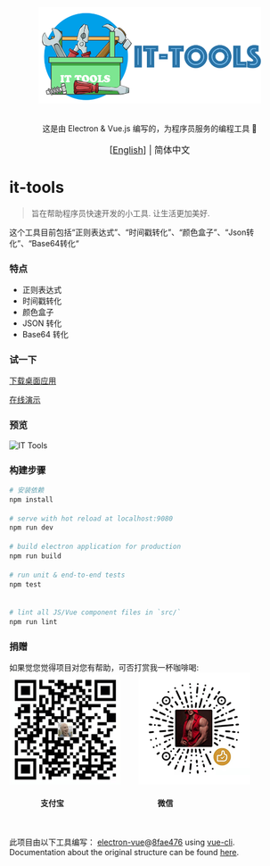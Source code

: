 <div align="center">
<br>
<img width="400" src="/src/renderer/assets/logo.png" alt="electron-vue">
<br>
<br>
</div>

<p align="center" color="#6a737d">
这是由 Electron & Vue.js 编写的，为程序员服务的编程工具 🚀
</p>

<p align="center" style="font-size:16px;">
[<a href="https://github.com/TsaiKoga/it-tools/blob/master/README.md" />English</a>] | 简体中文
</p>


# it-tools

> 旨在帮助程序员快速开发的小工具.
> 让生活更加美好.

这个工具目前包括“正则表达式”、“时间戳转化”、“颜色盒子”、“Json转化”、“Base64转化“


### 特点

- 正则表达式
- 时间戳转化
- 颜色盒子
- JSON 转化
- Base64 转化


### 试一下
[下载桌面应用](https://github.com/TsaiKoga/it-tools/releases)

[在线演示](https://tsaikoga.github.com/it-tools/web/index.html)


### 预览

![IT Tools](/src/renderer/assets/IT-Tools-preview.gif)

### 构建步骤

``` bash
# 安装依赖
npm install

# serve with hot reload at localhost:9080
npm run dev

# build electron application for production
npm run build

# run unit & end-to-end tests
npm test


# lint all JS/Vue component files in `src/`
npm run lint

```


### 捐赠



如果觉您觉得项目对您有帮助，可否打赏我一杯咖啡喝:
<br>
<img width="200" height="200" src="/src/renderer/assets/alipay.gif" alt="electron-vue">&emsp;&emsp;
<img width="200" height="200" src="/src/renderer/assets/wechatpay.gif" alt="electron-vue">

#### &emsp;&emsp;&emsp;&emsp;支付宝&emsp;&emsp;&emsp;&emsp;&emsp;&emsp;&emsp;&emsp;&emsp;&emsp;&emsp;&emsp;微信
<br>

此项目由以下工具编写：
 [electron-vue](https://github.com/SimulatedGREG/electron-vue)@[8fae476](https://github.com/SimulatedGREG/electron-vue/tree/8fae4763e9d225d3691b627e83b9e09b56f6c935) using [vue-cli](https://github.com/vuejs/vue-cli). Documentation about the original structure can be found [here](https://simulatedgreg.gitbooks.io/electron-vue/content/index.html).
